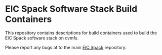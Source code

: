 # EIC Spack Software Stack Build Containers

This repository contains descriptions for build containers used to build the EIC Spack software stack on cvmfs.

Please report any bugs at to the main [EIC Spack](https://github.com/eic/eic-spack) repository.
